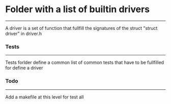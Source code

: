 # Folder with a list of builtin drivers
---
A driver is a set of function that fullfill the signatures of the struct "struct driver" in driver.h

### Tests
---
Tests forlder define a common list of common tests that have to be fullfilled for define a driver

### Todo
---
Add a makefile at this level for test all
